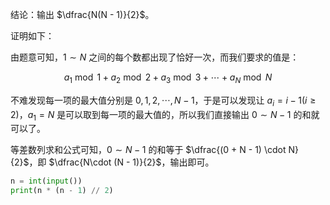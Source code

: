 结论：输出 $\dfrac{N(N - 1)}{2}$。

证明如下：

由题意可知，$1 \sim N$ 之间的每个数都出现了恰好一次，而我们要求的值是：

$$a_1 \bmod 1 + a_2 \bmod 2 + a_3 \bmod 3 + \cdots + a_N \bmod N$$

不难发现每一项的最大值分别是 $0, 1, 2, \cdots, N - 1$，于是可以发现让 $a_i = i - 1(i \ge 2)$，$a_1 = N$ 是可以取到每一项的最大值的，所以我们直接输出 $0 \sim N - 1$ 的和就可以了。

等差数列求和公式可知，$0 \sim N - 1$ 的和等于 $\dfrac{(0 + N - 1) \cdot N}{2}$，即 $\dfrac{N\cdot (N - 1)}{2}$，输出即可。

```python
n = int(input())
print(n * (n - 1) // 2)
```